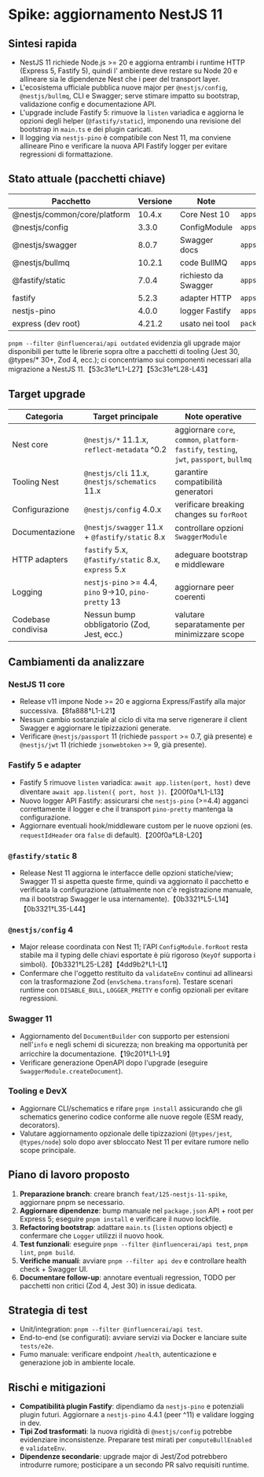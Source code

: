 # Spike: aggiornamento NestJS 11

## Sintesi rapida
- NestJS 11 richiede Node.js >= 20 e aggiorna entrambi i runtime HTTP (Express 5, Fastify 5), quindi l'
  ambiente deve restare su Node 20 e allineare sia le dipendenze Nest che i peer del transport layer.
- L'ecosistema ufficiale pubblica nuove major per `@nestjs/config`, `@nestjs/bullmq`, CLI e Swagger;
  serve stimare impatto su bootstrap, validazione config e documentazione API.
- L'upgrade include Fastify 5: rimuove la `listen` variadica e aggiorna le opzioni degli helper
  (`@fastify/static`), imponendo una revisione del bootstrap in `main.ts` e dei plugin caricati.
- Il logging via `nestjs-pino` è compatibile con Nest 11, ma conviene allineare Pino e verificare la
  nuova API Fastify logger per evitare regressioni di formattazione.

## Stato attuale (pacchetti chiave)
| Pacchetto                      | Versione | Note | Fonte |
| ------------------------------ | -------- | ---- | ----- |
| @nestjs/common/core/platform   | 10.4.x   | Core Nest 10 | `apps/api/package.json`
| @nestjs/config                 | 3.3.0    | ConfigModule | `apps/api/package.json`
| @nestjs/swagger                | 8.0.7    | Swagger docs | `apps/api/package.json`
| @nestjs/bullmq                 | 10.2.1   | code BullMQ | `apps/api/package.json`
| @fastify/static                | 7.0.4    | richiesto da Swagger | `apps/api/package.json`
| fastify                        | 5.2.3    | adapter HTTP | `apps/api/package.json`
| nestjs-pino                    | 4.0.0    | logger Fastify | `apps/api/package.json`
| express (dev root)             | 4.21.2   | usato nei tool | `package.json`

`pnpm --filter @influencerai/api outdated` evidenzia gli upgrade major disponibili per tutte le
librerie sopra oltre a pacchetti di tooling (Jest 30, @types/* 30+, Zod 4, ecc.); ci concentriamo sui
componenti necessari alla migrazione a NestJS 11.【53c31e†L1-L27】【53c31e†L28-L43】

## Target upgrade
| Categoria                | Target principale                           | Note operative |
| ------------------------ | ------------------------------------------- | -------------- |
| Nest core                | `@nestjs/*` 11.1.x, `reflect-metadata` ^0.2 | aggiornare `core`, `common`, `platform-fastify`, `testing`, `jwt`, `passport`, `bullmq`
| Tooling Nest             | `@nestjs/cli` 11.x, `@nestjs/schematics` 11.x | garantire compatibilità generatori
| Configurazione           | `@nestjs/config` 4.0.x                      | verificare breaking changes su `forRoot`
| Documentazione           | `@nestjs/swagger` 11.x + `@fastify/static` 8.x | controllare opzioni `SwaggerModule`
| HTTP adapters            | `fastify` 5.x, `@fastify/static` 8.x, `express` 5.x | adeguare bootstrap e middleware
| Logging                  | `nestjs-pino` >= 4.4, `pino` 9→10, `pino-pretty` 13 | aggiornare peer coerenti
| Codebase condivisa       | Nessun bump obbligatorio (Zod, Jest, ecc.)  | valutare separatamente per minimizzare scope

## Cambiamenti da analizzare
### NestJS 11 core
- Release v11 impone Node >= 20 e aggiorna Express/Fastify alla major successiva.【8fa888†L1-L21】
- Nessun cambio sostanziale al ciclo di vita ma serve rigenerare il client Swagger e aggiornare le
  tipizzazioni generate.
- Verificare `@nestjs/passport` 11 (richiede `passport` >= 0.7, già presente) e `@nestjs/jwt` 11
  (richiede `jsonwebtoken` >= 9, già presente).

### Fastify 5 e adapter
- Fastify 5 rimuove `listen` variadica: `await app.listen(port, host)` deve diventare
  `await app.listen({ port, host })`.【200f0a†L1-L13】
- Nuovo logger API Fastify: assicurarsi che `nestjs-pino` (>=4.4) agganci correttamente il logger e
  che il transport `pino-pretty` mantenga la configurazione.
- Aggiornare eventuali hook/middleware custom per le nuove opzioni (es. `requestIdHeader` ora `false`
  di default).【200f0a†L8-L20】

### `@fastify/static` 8
- Release Nest 11 aggiorna le interfacce delle opzioni statiche/view; Swagger 11 si aspetta queste
  firme, quindi va aggiornato il pacchetto e verificata la configurazione (attualmente non c'è
  registrazione manuale, ma il bootstrap Swagger le usa internamente).【0b3321†L5-L14】【0b3321†L35-L44】

### `@nestjs/config` 4
- Major release coordinata con Nest 11; l'API `ConfigModule.forRoot` resta stabile ma il typing delle
  chiavi esportate è più rigoroso (`KeyOf` supporta i simboli).【0b3321†L25-L28】【4dd9b2†L1-L1】
- Confermare che l'oggetto restituito da `validateEnv` continui ad allinearsi con la trasformazione
  Zod (`envSchema.transform`). Testare scenari runtime con `DISABLE_BULL`, `LOGGER_PRETTY` e config
  opzionali per evitare regressioni.

### Swagger 11
- Aggiornamento del `DocumentBuilder` con supporto per estensioni nell'`info` e negli schemi di
  sicurezza; non breaking ma opportunità per arricchire la documentazione.【19c201†L1-L9】
- Verificare generazione OpenAPI dopo l'upgrade (eseguire `SwaggerModule.createDocument`).

### Tooling e DevX
- Aggiornare CLI/schematics e rifare `pnpm install` assicurando che gli schematics generino codice
  conforme alle nuove regole (ESM ready, decorators).
- Valutare aggiornamento opzionale delle tipizzazioni (`@types/jest`, `@types/node`) solo dopo aver
  sbloccato Nest 11 per evitare rumore nello scope principale.

## Piano di lavoro proposto
1. **Preparazione branch**: creare branch `feat/125-nestjs-11-spike`, aggiornare pnpm se necessario.
2. **Aggiornare dipendenze**: bump manuale nel `package.json` API + root per Express 5; eseguire
   `pnpm install` e verificare il nuovo lockfile.
3. **Refactoring bootstrap**: adattare `main.ts` (`listen` options object) e confermare che `Logger`
   utilizzi il nuovo hook.
4. **Test funzionali**: eseguire `pnpm --filter @influencerai/api test`, `pnpm lint`, `pnpm build`.
5. **Verifiche manuali**: avviare `pnpm --filter api dev` e controllare health check + Swagger UI.
6. **Documentare follow-up**: annotare eventuali regression, TODO per pacchetti non critici (Zod 4,
   Jest 30) in issue dedicata.

## Strategia di test
- Unit/integration: `pnpm --filter @influencerai/api test`.
- End-to-end (se configurati): avviare servizi via Docker e lanciare suite `tests/e2e`.
- Fumo manuale: verificare endpoint `/health`, autenticazione e generazione job in ambiente locale.

## Rischi e mitigazioni
- **Compatibilità plugin Fastify**: dipendiamo da `nestjs-pino` e potenziali plugin futuri. Aggiornare
  a `nestjs-pino` 4.4.1 (peer ^11) e validare logging in dev.
- **Tipi Zod trasformati**: la nuova rigidità di `@nestjs/config` potrebbe evidenziare inconsistenze.
  Preparare test mirati per `computeBullEnabled` e `validateEnv`.
- **Dipendenze secondarie**: upgrade major di Jest/Zod potrebbero introdurre rumore; posticipare a un
  secondo PR salvo requisiti runtime.
